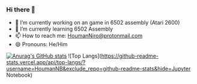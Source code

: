 ### Hi there 👋

- 🔭 I’m currently working on an game in 6502 assembly (Atari 2600)
- 🌱 I’m currently learning 6502 Assembly
- 📫 How to reach me: HoumanNiro@protonmail.com 
- 😄 Pronouns: He/Him

[![Anurag's GitHub stats](https://github-readme-stats.vercel.app/api?username=HoumanNB&show_icons=true&theme=radical)](https://github.com/HoumanNB/github-readme-stats) ![Top Langs](https://github-readme-stats.vercel.app/api/top-langs/?username=HoumanNB&exclude_repo=github-readme-stats&hide=Jupyter Notebook)



